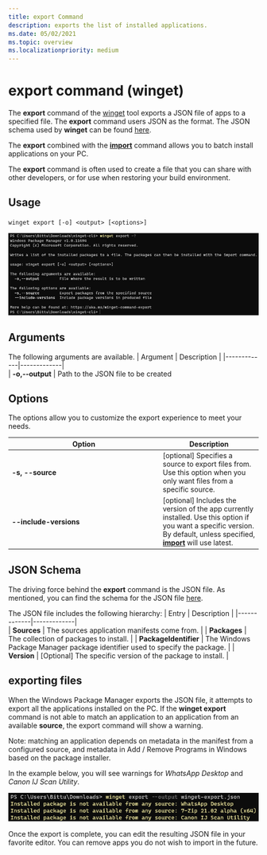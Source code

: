 ```yaml
---
title: export Command
description: exports the list of installed applications.
ms.date: 05/02/2021
ms.topic: overview
ms.localizationpriority: medium
---
```


# export command (winget)

The **export** command of the [winget](index.md) tool exports a JSON file of apps to a specified file.  The **export** command users JSON as the format.  The JSON schema used by **winget** can be found [here](https://aka.ms/winget-packages.schema.1.0.json).

The **export** combined with the [**import**](import.md) command allows you to batch install applications on your PC.

The **export** command is often used to create a file that you can share with other developers, or for use when restoring your build environment.

## Usage

`winget export [-o] <output> [<options>]`

![export](images/export.png)

## Arguments

The following arguments are available.
| Argument    | Description |
|-------------|-------------|  
| **-o,--output** | Path to the JSON file to be created

## Options

The options allow you to customize the export experience to meet your needs.

|<div style="width:290px">Option</div>     | Description |
|----------------|-------------|  
| **-s, --source**  |  [optional] Specifies a source to export files from.  Use this option when you only want files from a specific source.  |
| **--include-versions** | [optional] Includes the version of the app currently installed.  Use this option if you want a specific version.  By default, unless specified, [**import**](import.md) will use latest. |

## JSON Schema
The driving force behind the **export** command is the JSON file.  As mentioned, you can find the schema for the JSON file [here](https://aka.ms/winget-packages.schema.1.0.json).

The JSON file includes the following hierarchy:
| Entry      | Description |
|-------------|-------------|  
| **Sources**  |  The sources application manifests come from.  |
| **Packages**  |  The collection of packages to install.  |
| **PackageIdentifier**  |  The Windows Package Manager package identifier used to specify the package.  |
| **Version**  |  [Optional] The specific version of the package to install.  |

## exporting files

When the Windows Package Manager exports the JSON file, it attempts to export all the applications installed on the PC. If the **winget export** command is not able to match an application to an application from an available **source**, the export command will show a warning. 

Note: matching an application depends on metadata in the manifest from a configured source, and metadata in Add / Remove Programs in Windows based on the package installer.

In the example below, you will see warnings for _WhatsApp Desktop_ and _Canon IJ Scan Utility_.

![export](images/export-command.png)

Once the export is complete, you can edit the resulting JSON file in your favorite editor. You can remove apps you do not wish to import in the future.

